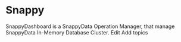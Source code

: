# Snappy
SnappyDashboard is a SnappyData Operation Manager, that manage SnappyData In-Memory Database Cluster. Edit
Add topics

